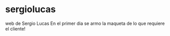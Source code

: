 # sergiolucas
web de Sergio Lucas
En el primer dia se armo la maqueta de lo que requiere el cliente!